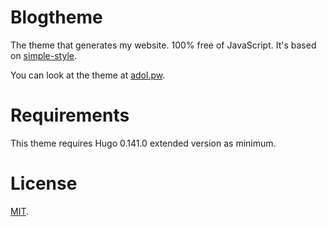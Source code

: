# Blogtheme

The theme that generates my website. 100% free of JavaScript. It's based on
[simple-style][simple-style].

You can look at the theme at [adol.pw][adolpw].

# Requirements
This theme requires Hugo 0.141.0 extended version as minimum.

# License

[MIT][license].

[adolpw]: https://adol.pw
[license]: ./COPYING
[simple-style]: https://github.com/captainepoch/simple-style
